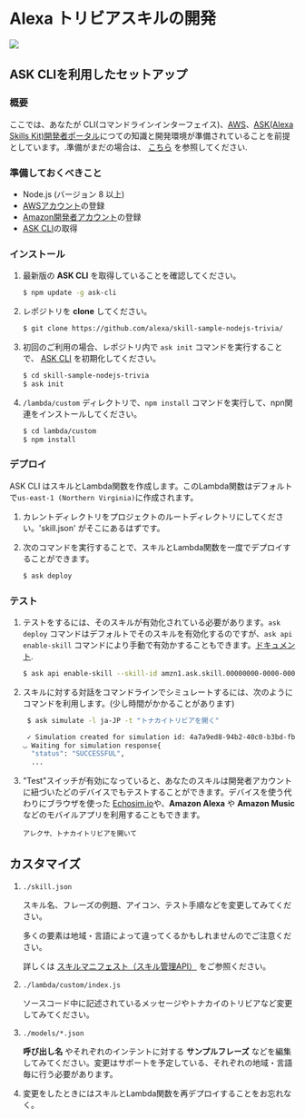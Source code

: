 # Alexa トリビアスキルの開発
<img src="https://m.media-amazon.com/images/G/01/mobile-apps/dex/alexa/alexa-skills-kit/tutorials/quiz-game/header._TTH_.png" />

## ASK CLIを利用したセットアップ

### 概要
ここでは、あなたが CLI(コマンドラインインターフェイス)、[AWS](https://aws.amazon.com/)、[ASK(Alexa Skills Kit)開発者ポータル](https://developer.amazon.com/alexa-skills-kit?&sc_category=Owned&sc_channel=RD&sc_campaign=Evangelism2018&sc_publisher=github&sc_content=Content&sc_detail=trivia-nodejs-V2_CLI-1&sc_funnel=Convert&sc_country=WW&sc_medium=Owned_RD_Evangelism2018_github_Content_trivia-nodejs-V2_CLI-1_Convert_WW_beginnersdevs&sc_segment=beginnersdevs)につての知識と開発環境が準備されていることを前提としています。.準備がまだの場合は、 [こちら](./1-voice-user-interface.md) を参照してください.

### 準備しておくべきこと

* Node.js (バージョン 8 以上)
* [AWSアカウント](https://aws.amazon.com/)の登録
* [Amazon開発者アカウント](https://developer.amazon.com?&sc_category=Owned&sc_channel=RD&sc_campaign=Evangelism2018&sc_publisher=github&sc_content=Content&sc_detail=trivia-nodejs-V2_CLI-1&sc_funnel=Convert&sc_country=WW&sc_medium=Owned_RD_Evangelism2018_github_Content_trivia-nodejs-V2_CLI-1_Convert_WW_beginnersdevs&sc_segment=beginnersdevs)の登録
* [ASK CLI](https://developer.amazon.com/docs/smapi/quick-start-alexa-skills-kit-command-line-interface.html?&sc_category=Owned&sc_channel=RD&sc_campaign=Evangelism2018&sc_publisher=github&sc_content=Content&sc_detail=trivia-nodejs-V2_CLI-1&sc_funnel=Convert&sc_country=WW&sc_medium=Owned_RD_Evangelism2018_github_Content_trivia-nodejs-V2_CLI-1_Convert_WW_beginnersdevs&sc_segment=beginnersdevs)の取得

### インストール
1. 最新版の **ASK CLI** を取得していることを確認してください。

	```bash
	$ npm update -g ask-cli
	```

2. レポジトリを **clone** してください。

	```bash
	$ git clone https://github.com/alexa/skill-sample-nodejs-trivia/
	```

3. 初回のご利用の場合、レポジトリ内で `ask init` コマンドを実行することで、 [ASK CLI](https://developer.amazon.com/docs/smapi/quick-start-alexa-skills-kit-command-line-interface.html?&sc_category=Owned&sc_channel=RD&sc_campaign=Evangelism2018&sc_publisher=github&sc_content=Content&sc_detail=trivia-nodejs-V2_CLI-1&sc_funnel=Convert&sc_country=WW&sc_medium=Owned_RD_Evangelism2018_github_Content_trivia-nodejs-V2_CLI-1_Convert_WW_beginnersdevs&sc_segment=beginnersdevs) を初期化してください。 

	```bash
	$ cd skill-sample-nodejs-trivia
	$ ask init
	```

4. `/lambda/custom` ディレクトリで、`npm install` コマンドを実行して、npn関連をインストールしてください。

	```bash
	$ cd lambda/custom
	$ npm install
	```

### デプロイ

ASK CLI はスキルとLambda関数を作成します。このLambda関数はデフォルトで```us-east-1 (Northern Virginia)```に作成されます。

1. カレントディレクトリをプロジェクトのルートディレクトリにしてください。'skill.json' がそこにあるはずです。
2. 次のコマンドを実行することで、スキルとLambda関数を一度でデプロイすることができます。

	```bash
	$ ask deploy
	```

### テスト

1. テストをするには、そのスキルが有効化されている必要があります。`ask deploy` コマンドはデフォルトでそのスキルを有効化するのですが、`ask api enable-skill` コマンドにより手動で有効かすることもできます。[ドキュメント](https://developer.amazon.com/docs/smapi/ask-cli-command-reference.html#enable-skill-subcommand).

	```bash
	$ ask api enable-skill --skill-id amzn1.ask.skill.00000000-0000-0000-0000-000000000000
	```

2. スキルに対する対話をコマンドラインでシミュレートするには、次のようにコマンドを利用します。(少し時間がかかることがあります)

	```bash
	 $ ask simulate -l ja-JP -t "トナカイトリビアを開く"

	 ✓ Simulation created for simulation id: 4a7a9ed8-94b2-40c0-b3bd-fb63d9887fa7
	◡ Waiting for simulation response{
	  "status": "SUCCESSFUL",
	  ...
	 ```

3. "Test"スイッチが有効になっていると、あなたのスキルは開発者アカウントに紐づいたどのデバイスでもテストすることができます。デバイスを使う代わりにブラウザを使った [Echosim.io](https://echosim.io/welcome)や、**Amazon Alexa** や **Amazon Music** などのモバイルアプリを利用することもできます。

	```text
	アレクサ、トナカイトリビアを開いて
	```
## カスタマイズ

1. ```./skill.json```

   スキル名、フレーズの例題、アイコン、テスト手順などを変更してみてください。

   多くの要素は地域・言語によって違ってくるかもしれませんのでご注意ください。

   詳しくは [スキルマニフェスト（スキル管理API）](https://developer.amazon.com/docs/smapi/skill-manifest.html?&sc_category=Owned&sc_channel=RD&sc_campaign=Evangelism2018&sc_publisher=github&sc_content=Survey&sc_detail=trivia-nodejs-V2_CLI-3&sc_funnel=Convert&sc_country=WW&sc_medium=Owned_RD_Evangelism2018_github_Survey_trivia-nodejs-V2_CLI-3_Convert_WW_beginnersdevs&sc_segment=beginnersdevs) をご参照ください。

2. ```./lambda/custom/index.js```

   ソースコード中に記述されているメッセージやトナカイのトリビアなど変更してみてください。

3. ```./models/*.json```

	**呼び出し名** やそれぞれのインテントに対する **サンプルフレーズ** などを編集してみてください。変更はサポートを予定している、それぞれの地域・言語毎に行う必要があります。

4. 変更をしたときにはスキルとLambda関数を再デプロイすることをお忘れなく。
